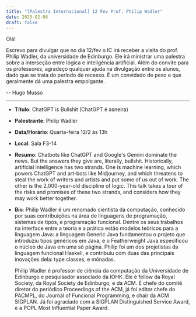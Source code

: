 ```yaml
---
title: "[Palestra Internacional] 12 Fev Prof. Philip Wadler"
date: 2025-02-06
draft: false
---
```


Olá!

Escrevo para divulgar que no dia 12/fev o IC irá receber a visita do prof. Philip Wadler, da universidade de Edinburgo. Ele irá ministrar uma palestra sobre a interseção entre lógica e inteligência artificial. Além do convite para os professores, agradeço qualquer ajuda na divulgação entre os alunos, dado que se trata do período de recesso. É um convidado de peso e que geralmente dá uma palestra empolgante.

-- Hugo Musso

---

- **Título**: ChatGPT is Bullshit (ChatGPT é asneira)

- **Palestrante**: Philip Wadler

- **Data/Horário**: Quarta-feira 12/2 às 13h
- **Local**: Sala F3-14

- **Resumo**: Chatbots like ChatGPT and Google's Gemini dominate the news. But the answers they give are, literally, bullshit. Historically, artificial intelligence has two strands. One is machine learning, which powers ChatGPT and art-bots like Midjourney, and which threatens to steal the work of writers and artists and put some of us out of work. The other is the 2,000-year-old discipline of logic. This talk takes a tour of the risks and promises of these two strands, and considers how they may work better together.

- **Bio**: Philip Wadler é um renomado cientista da computação, conhecido por suas contribuições na área de linguagens de programação, sistemas de tipos, e programação funcional. Dentre os seus trabalhos na interface entre a teoria e a prática estão modelos teóricos para a linguagem Java: a linguagem Generic Java fundamentou o projeto que introduziu tipos genéricos em Java, e o Featherweight Java especificou o núcleo de Java em uma só página. Philip foi um dos projetistas da linguagem funcional Haskell, e contribuiu com duas das principais inovações dela: type classes, e mônadas.

  Philip Wadler é professor de ciência da computação da Universidade de Edinburgo e pesquisador associado da IOHK. Ele é fellow da Royal Society, da Royal Society de Edinburgo, e da ACM. É chefe do comitê diretor do periódico Proceedings of the ACM, já foi editor chefe do PACMPL, do Journal of Funcional Programming, e chair da ACM SIGPLAN. Já foi agraciado com a SIGPLAN Distinguished Service Award, e a POPL Most Influential Paper Award.


